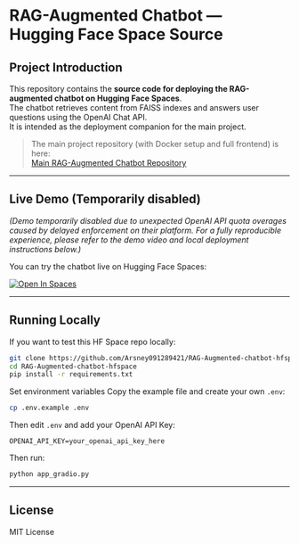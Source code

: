 # RAG-Augmented Chatbot — Hugging Face Space Source

## Project Introduction
This repository contains the **source code for deploying the RAG-augmented chatbot on Hugging Face Spaces**.  
The chatbot retrieves content from FAISS indexes and answers user questions using the OpenAI Chat API.  
It is intended as the deployment companion for the main project.

> The main project repository (with Docker setup and full frontend) is here:  
[Main RAG-Augmented Chatbot Repository](https://github.com/Arsney091289421/RAG-Augmented-chatbot)

---

## Live Demo (Temporarily disabled)

_(Demo temporarily disabled due to unexpected OpenAI API quota overages caused by delayed enforcement on their platform. For a fully reproducible experience, please refer to the demo video and local deployment instructions below.)_

You can try the chatbot live on Hugging Face Spaces:  

[![Open In Spaces](https://img.shields.io/badge/🤗%20Open%20in%20Spaces-blue?logo=huggingface)](https://huggingface.co/spaces/Daniel192341/RAG-Augmented-chatbot-hfspace)

---

## Running Locally 
If you want to test this HF Space repo locally:  

```bash
git clone https://github.com/Arsney091289421/RAG-Augmented-chatbot-hfspace.git
cd RAG-Augmented-chatbot-hfspace
pip install -r requirements.txt
```
Set environment variables
Copy the example file and create your own `.env`:
```bash
cp .env.example .env
```
Then edit `.env` and add your OpenAI API Key:
```
OPENAI_API_KEY=your_openai_api_key_here
```

Then run:
```bash
python app_gradio.py
```

---

## License
MIT License

